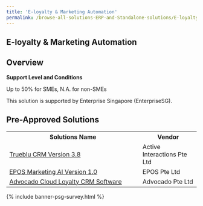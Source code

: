 ```yaml
---
title: 'E-loyalty & Marketing Automation'
permalink: /browse-all-solutions-ERP-and-Standalone-solutions/E-loyalty-Marketing-Automation
---
```


## E-loyalty & Marketing Automation
## Overview

**Support Level and Conditions**

Up to 50% for SMEs, N.A. for non-SMEs

This solution is supported by Enterprise Singapore (EnterpriseSG).

## Pre-Approved Solutions

<table>
<tr>
<th style='width: auto;'><b>Solutions Name</b></th>
<th style='width: 30%;'><b>Vendor</b></th>
</tr>
<tr>
<td><a href='/productivity-solutions-grant/solutionrepo/solution77' target='_blank'>Trueblu CRM Version 3.8</a><br></td>
<td>Active Interactions Pte Ltd</td>
</tr>
<tr>
<td><a href='/productivity-solutions-grant/solutionrepo/solution414' target='_blank'>EPOS Marketing AI Version 1.0</a><br></td>
<td>EPOS Pte Ltd</td>
</tr>
<tr>
<td><a href='/productivity-solutions-grant/solutionrepo/solution1625' target='_blank'>Advocado Cloud Loyalty CRM Software</a><br></td>
<td>Advocado Pte Ltd</td>
</tr>
</table>

{% include banner-psg-survey.html %}
